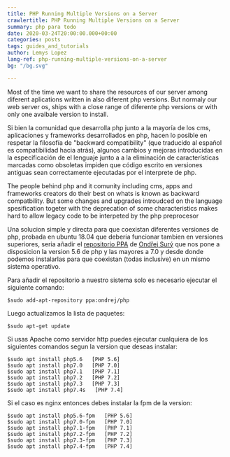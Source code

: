 ```yaml
---
title: PHP Running Multiple Versions on a Server
crawlertitle: PHP Running Multiple Versions on a Server
summary: php para todo
date: 2020-03-24T20:00:00.000+00:00
categories: posts
tags: guides_and_tutorials
author: Lemys Lopez
lang-ref: php-running-multiple-versions-on-a-server
bg: "/bg.svg"

---
```




Most of the time we want to share the resources of our server among diferent aplications written in also diferent php versions. But normaly our web server os, ships with a close range of diferente php versions or with only one avaibale version to install. 

Si bien la comunidad que desarrolla php junto a la mayoría de los cms, aplicaciones y frameworks desarrollados en php, hacen lo posible en respetar la filosofía de "backward compatibility" (que traducido al español es compatibilidad hacia atrás), algunos cambios y mejoras introducidas en la especificación de el lenguaje junto a a la eliminación de características marcadas como obsoletas impiden que código escrito en versiones antiguas sean correctamente ejecutadas por el interprete de php.

The people behind php and it comunity including cms, apps and frameworks creators do their best on whats is known as backward compatbility. But some changes and upgrades introudced on the language spesification togeter with the deprecation of some characteristics makes hard to allow legacy code to be interpeted by the php preprocesor    

Una solucion simple y directa para que coexistan diferentes versiones de php, probada en ubuntu 18.04 que deberia funcionar tambien en versiones superiores, seria añadir el  [repositorio PPA](https://launchpad.net/~ondrej/+archive/ubuntu/php)  de [Ondřej Surý](https://twitter.com/oerdnj) que nos pone a disposicion la version 5.6 de php y las mayores a 7.0 y desde donde podemos instalarlas para que coexistan (todas inclusive) en un mismo sistema operativo. 

Para añadir el repositorio a nuestro sistema solo es necesario ejecutar el siguiente comando:

    $sudo add-apt-repository ppa:ondrej/php

Luego actualizamos la lista de paquetes:

    $sudo apt-get update 

Si usas Apache como servidor http puedes ejecutar cualquiera de los siguientes comandos segun la version que deseas instalar:

    $sudo apt install php5.6   [PHP 5.6]
    $sudo apt install php7.0   [PHP 7.0]
    $sudo apt install php7.1   [PHP 7.1]
    $sudo apt install php7.2   [PHP 7.2]
    $sudo apt install php7.3   [PHP 7.3]
    $sudo apt install php7.4s   [PHP 7.4]

Si el caso es nginx entonces debes instalar la fpm de la version:

    $sudo apt install php5.6-fpm   [PHP 5.6]
    $sudo apt install php7.0-fpm   [PHP 7.0]
    $sudo apt install php7.1-fpm   [PHP 7.1]
    $sudo apt install php7.2-fpm   [PHP 7.2]
    $sudo apt install php7.3-fpm   [PHP 7.3]
    $sudo apt install php7.4-fpm   [PHP 7.4]



